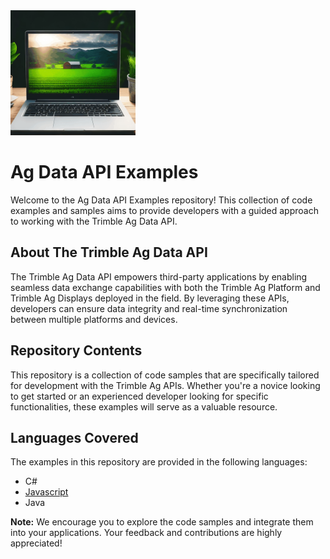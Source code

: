 <img src="ag_computer.gif" alt="Ag Data API" width="200" />

# **Ag Data API Examples**
Welcome to the Ag Data API Examples repository! This collection of code examples and samples aims to provide developers with a guided approach to working with the Trimble Ag Data API.

## About The Trimble Ag Data API
The Trimble Ag Data API empowers third-party applications by enabling seamless data exchange capabilities with both the Trimble Ag Platform and Trimble Ag Displays deployed in the field. By leveraging these APIs, developers can ensure data integrity and real-time synchronization between multiple platforms and devices.

## Repository Contents
This repository is a collection of code samples that are specifically tailored for development with the Trimble Ag APIs. Whether you're a novice looking to get started or an experienced developer looking for specific functionalities, these examples will serve as a valuable resource.

## Languages Covered
The examples in this repository are provided in the following languages:

- C# 
- [Javascript](/code_samples/javascript_samples)
- Java

**Note:** We encourage you to explore the code samples and integrate them into your applications. Your feedback and contributions are highly appreciated!
